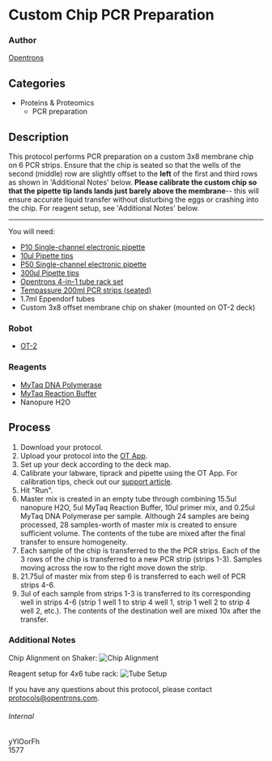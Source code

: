 # Custom Chip PCR Preparation

### Author
[Opentrons](http://www.opentrons.com/)

## Categories
* Proteins & Proteomics
    * PCR preparation

## Description
This protocol performs PCR preparation on a custom 3x8 membrane chip on 6 PCR strips. Ensure that the chip is seated so that the wells of the second (middle) row are slightly offset to the **left** of the first and third rows as shown in 'Additional Notes' below. **Please calibrate the custom chip so that the pipette tip lands lands just barely above the membrane**-- this will ensure accurate liquid transfer without disturbing the eggs or crashing into the chip. For reagent setup, see 'Additional Notes' below.

---

You will need:
* [P10 Single-channel electronic pipette](https://shop.opentrons.com/collections/ot-2-pipettes/products/single-channel-electronic-pipette?variant=5978967113757)
* [10µl Pipette tips](https://shop.opentrons.com/collections/opentrons-tips/products/opentrons-10ul-tips)
* [P50 Single-channel electronic pipette](https://shop.opentrons.com/collections/ot-2-pipettes/products/single-channel-electronic-pipette?variant=5984549077021)
* [300µl Pipette tips](https://shop.opentrons.com/collections/opentrons-tips/products/opentrons-300ul-tips)
* [Opentrons 4-in-1 tube rack set](https://shop.opentrons.com/collections/racks-and-adapters/products/tube-rack-set-1)
* [Tempassure 200ml PCR strips (seated)](https://www.usascientific.com/0.2ml-flex-free-pcr-8-tube-attached-clear-flat-caps.aspx)
* 1.7ml Eppendorf tubes
* Custom 3x8 offset membrane chip on shaker (mounted on OT-2 deck)

### Robot
* [OT-2](https://opentrons.com/ot-2)

### Reagents
* [MyTaq DNA Polymerase](https://www.bioline.com/us/mytaq-dna-polymerase.html)
* [MyTaq Reaction Buffer](https://www.bioline.com/us/mytaq-dna-polymerase.html)
* Nanopure H2O

## Process
1. Download your protocol.
2. Upload your protocol into the [OT App](https://opentrons.com/ot-app).
3. Set up your deck according to the deck map.
4. Calibrate your labware, tiprack and pipette using the OT App. For calibration tips, check out our [support article](https://support.opentrons.com/ot-2/getting-started-software-setup/deck-calibration).
5. Hit "Run".
6. Master mix is created in an empty tube through combining 15.5ul nanopure H2O, 5ul MyTaq Reaction Buffer, 10ul primer mix, and 0.25ul MyTaq DNA Polymerase per sample. Although 24 samples are being processed, 28 samples-worth of master mix is created to ensure sufficient volume. The contents of the tube are mixed after the final transfer to ensure homogeneity.
7. Each sample of the chip is transferred to the the PCR strips. Each of the 3 rows of the chip is transferred to a new PCR strip (strips 1-3). Samples moving across the row to the right move down the strip.
8. 21.75ul of master mix from step 6 is transferred to each well of PCR strips 4-6.
9. 3ul of each sample from strips 1-3 is transferred to its corresponding well in strips 4-6 (strip 1 well 1 to strip 4 well 1, strip 1 well 2 to strip 4 well 2, etc.). The contents of the destination well are mixed 10x after the transfer.

### Additional Notes
Chip Alignment on Shaker:
![Chip Alignment](https://s3.amazonaws.com/opentrons-protocol-library-website/custom-README-images/1577/chip.png)

Reagent setup for 4x6 tube rack:
![Tube Setup](https://s3.amazonaws.com/opentrons-protocol-library-website/custom-README-images/1577/tube_setup.png)

If you have any questions about this protocol, please contact protocols@opentrons.com.

###### Internal
yYlOorFh  
1577
